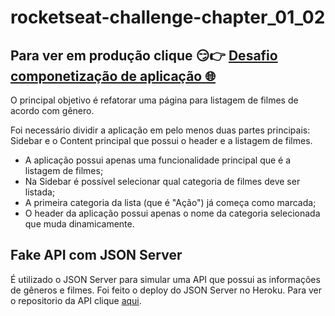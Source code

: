 # rocketseat-challenge-chapter_01_02
## Para ver em produção clique 😏👉 <a href="https://github.com/romualdo-ah/rocketseat-chapter_01_02_api">Desafio componetização de aplicação 🌐</a>

O principal objetivo é refatorar uma página para listagem de filmes de acordo com gênero.

Foi necessário dividir a aplicação em pelo menos duas partes principais: Sidebar e o Content principal que possui o header e a listagem de filmes.

- A aplicação possui apenas uma funcionalidade principal que é a listagem de filmes;
- Na Sidebar é possível selecionar qual categoria de filmes deve ser listada;
- A primeira categoria da lista (que é "Ação") já começa como marcada;
- O header da aplicação possui apenas o nome da categoria selecionada que muda dinamicamente.

## Fake API com JSON Server

É utilizado o JSON Server para simular uma API que possui as informações de gêneros e filmes.
Foi feito o deploy do JSON Server no Heroku. 
Para ver o repositorio da API clique <a href="https://github.com/romualdo-ah/rocketseat-chapter_01_02_api">aqui</a>.
